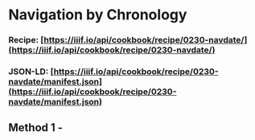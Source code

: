 # Navigation by Chronology
### Recipe: [https://iiif.io/api/cookbook/recipe/0230-navdate/](https://iiif.io/api/cookbook/recipe/0230-navdate/)
### JSON-LD: [https://iiif.io/api/cookbook/recipe/0230-navdate/manifest.json](https://iiif.io/api/cookbook/recipe/0230-navdate/manifest.json)

## Method 1 - 
